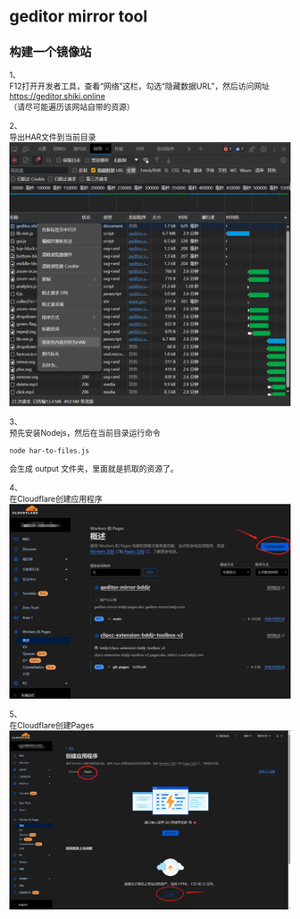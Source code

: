 # geditor mirror tool

## 构建一个镜像站
1、  
F12打开开发者工具，查看“网络”这栏，勾选“隐藏数据URL”，然后访问网址  
https://geditor.shiki.online  
（请尽可能遍历该网站自带的资源）  

2、  
导出HAR文件到当前目录  
![2](READMEpic/2.png)  

3、  
预先安装Nodejs，然后在当前目录运行命令
```
node har-to-files.js
```
会生成 output 文件夹，里面就是抓取的资源了。  

4、  
在Cloudflare创建应用程序  
![4](READMEpic/4.png)  

5、  
在Cloudflare创建Pages  
![5](READMEpic/5.png)  
